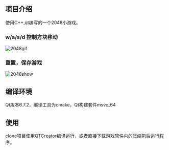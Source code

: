 ## 项目介绍
使用C++,qt编写的一个2048小游戏。  
### w/a/s/d 控制方块移动  
![2048gif](https://github.com/TARScn/qt-game2048/blob/1d80f8fa14586f39b32e7cfa9a94cf3858950637/%E6%B8%B8%E6%88%8F%E8%BD%AF%E4%BB%B6/2048.gif)
### 重置，保存游戏
![2048show](https://github.com/TARScn/qt-game2048/blob/1d80f8fa14586f39b32e7cfa9a94cf3858950637/%E6%B8%B8%E6%88%8F%E8%BD%AF%E4%BB%B6/2048show.gif)
## 编译环境
Qt版本6.7.2，编译工具为cmake，Qt构建套件msvc_64
## 使用
clone项目使用QTCreator编译运行，或者直接下载游戏软件内的压缩包后运行程序。



